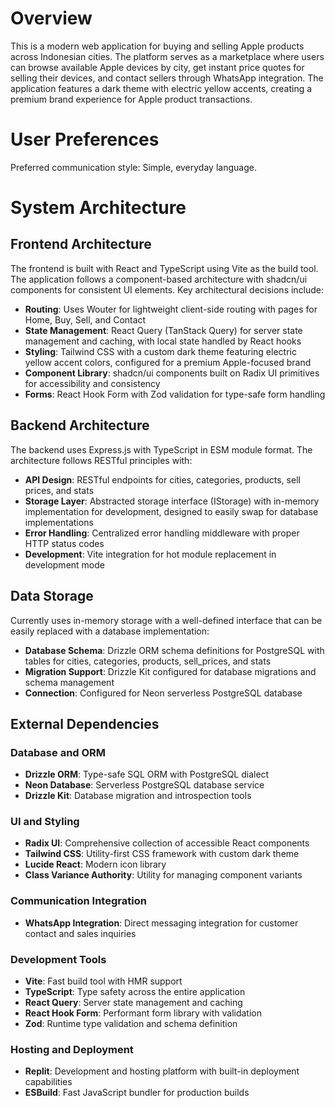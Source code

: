 # Overview

This is a modern web application for buying and selling Apple products across Indonesian cities. The platform serves as a marketplace where users can browse available Apple devices by city, get instant price quotes for selling their devices, and contact sellers through WhatsApp integration. The application features a dark theme with electric yellow accents, creating a premium brand experience for Apple product transactions.

# User Preferences

Preferred communication style: Simple, everyday language.

# System Architecture

## Frontend Architecture
The frontend is built with React and TypeScript using Vite as the build tool. The application follows a component-based architecture with shadcn/ui components for consistent UI elements. Key architectural decisions include:

- **Routing**: Uses Wouter for lightweight client-side routing with pages for Home, Buy, Sell, and Contact
- **State Management**: React Query (TanStack Query) for server state management and caching, with local state handled by React hooks
- **Styling**: Tailwind CSS with a custom dark theme featuring electric yellow accent colors, configured for a premium Apple-focused brand
- **Component Library**: shadcn/ui components built on Radix UI primitives for accessibility and consistency
- **Forms**: React Hook Form with Zod validation for type-safe form handling

## Backend Architecture
The backend uses Express.js with TypeScript in ESM module format. The architecture follows RESTful principles with:

- **API Design**: RESTful endpoints for cities, categories, products, sell prices, and stats
- **Storage Layer**: Abstracted storage interface (IStorage) with in-memory implementation for development, designed to easily swap for database implementations
- **Error Handling**: Centralized error handling middleware with proper HTTP status codes
- **Development**: Vite integration for hot module replacement in development mode

## Data Storage
Currently uses in-memory storage with a well-defined interface that can be easily replaced with a database implementation:

- **Database Schema**: Drizzle ORM schema definitions for PostgreSQL with tables for cities, categories, products, sell_prices, and stats
- **Migration Support**: Drizzle Kit configured for database migrations and schema management
- **Connection**: Configured for Neon serverless PostgreSQL database

## External Dependencies

### Database and ORM
- **Drizzle ORM**: Type-safe SQL ORM with PostgreSQL dialect
- **Neon Database**: Serverless PostgreSQL database service
- **Drizzle Kit**: Database migration and introspection tools

### UI and Styling
- **Radix UI**: Comprehensive collection of accessible React components
- **Tailwind CSS**: Utility-first CSS framework with custom dark theme
- **Lucide React**: Modern icon library
- **Class Variance Authority**: Utility for managing component variants

### Communication Integration
- **WhatsApp Integration**: Direct messaging integration for customer contact and sales inquiries

### Development Tools
- **Vite**: Fast build tool with HMR support
- **TypeScript**: Type safety across the entire application
- **React Query**: Server state management and caching
- **React Hook Form**: Performant form library with validation
- **Zod**: Runtime type validation and schema definition

### Hosting and Deployment
- **Replit**: Development and hosting platform with built-in deployment capabilities
- **ESBuild**: Fast JavaScript bundler for production builds
